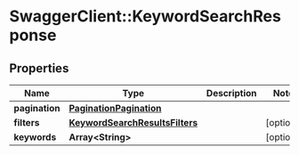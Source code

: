 # SwaggerClient::KeywordSearchResponse

## Properties
Name | Type | Description | Notes
------------ | ------------- | ------------- | -------------
**pagination** | [**PaginationPagination**](PaginationPagination.md) |  | 
**filters** | [**KeywordSearchResultsFilters**](KeywordSearchResultsFilters.md) |  | [optional] 
**keywords** | **Array&lt;String&gt;** |  | [optional] 


